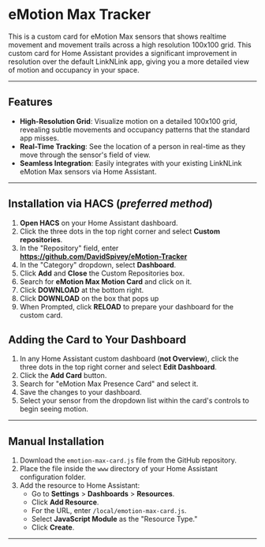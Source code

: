 # eMotion Max Tracker

This is a custom card for eMotion Max sensors that shows realtime movement and movement trails across a high resolution 100x100 grid. This custom card for Home Assistant provides a significant improvement in resolution over the default LinkNLink app, giving you a more detailed view of motion and occupancy in your space.

---

## Features

- **High-Resolution Grid**: Visualize motion on a detailed 100x100 grid, revealing subtle movements and occupancy patterns that the standard app misses.
- **Real-Time Tracking**: See the location of a person in real-time as they move through the sensor's field of view.
- **Seamless Integration**: Easily integrates with your existing LinkNLink eMotion Max sensors via Home Assistant.

---

## Installation via HACS (*preferred method*)

1.  **Open HACS** on your Home Assistant dashboard.
2.  Click the three dots in the top right corner and select **Custom repositories**.
3.  In the "Repository" field, enter **https://github.com/DavidSpivey/eMotion-Tracker**
4.  In the "Category" dropdown, select **Dashboard**.
5.  Click **Add** and **Close** the Custom Repositories box.
6.  Search for **eMotion Max Motion Card** and click on it.
7.  Click **DOWNLOAD** at the bottom right.
8.  Click **DOWNLOAD** on the box that pops up
9.  When Prompted, click **RELOAD** to prepare your dashboard for the custom card.

## Adding the Card to Your Dashboard

1.  In any Home Assistant custom dashboard (**not Overview**), click the three dots in the top right corner and select **Edit Dashboard**.
2.  Click the **Add Card** button.
3.  Search for "eMotion Max Presence Card" and select it.
4.  Save the changes to your dashboard.
5.  Select your sensor from the dropdown list within the card's controls to begin seeing motion.

---

## Manual Installation

1.  Download the `emotion-max-card.js` file from the GitHub repository.
2.  Place the file inside the `www` directory of your Home Assistant configuration folder.
3.  Add the resource to Home Assistant:
    * Go to **Settings** > **Dashboards** > **Resources**.
    * Click **Add Resource**.
    * For the URL, enter `/local/emotion-max-card.js`.
    * Select **JavaScript Module** as the "Resource Type."
    * Click **Create**.

---
